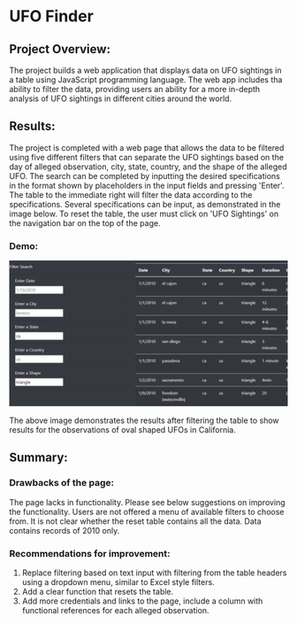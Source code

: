 # UFO Finder 
## Project Overview: 
The project builds a web application that displays data on UFO sightings in a table using JavaScript programming language. The web app includes tha ability to filter the data, providing users an ability for a more in-depth analysis of UFO sightings in different cities around the world. 

## Results: 
The project is completed with a web page that allows the data to be filtered using five different filters that can separate the UFO sightings based on the day of alleged observation, city, state, country, and the shape of the alleged UFO. The search can be completed by inputting the desired specifications in the format shown by placeholders in the input fields and pressing 'Enter'. The table to the immediate right will filter the data according to the specifications. Several specifications can be input, as demonstrated in the image below. To reset the table, the user must click on 'UFO Sightings' on the navigation bar on the top of the page. 

### Demo:
![filter_demo](resources/filter_demo.png)

The above image demonstrates the results after filtering the table to show results for the observations of oval shaped UFOs in California. 

## Summary: 
### Drawbacks of the page: 
The page lacks in functionality. Please see below suggestions on improving the functionality. Users are not offered a menu of available filters to choose from. It is not clear whether the reset table contains all the data. Data contains records of 2010 only. 

### Recommendations for improvement: 
1. Replace filtering based on text input with filtering from the table headers using a dropdown menu, similar to Excel style filters. 
2. Add a clear function that resets the table.
3. Add more credentials and links to the page, include a column with functional references for each alleged observation.
